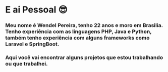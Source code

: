 # E ai Pessoal 😎
### Meu nome é Wendel Pereira, tenho 22 anos e moro em Brasilia. Tenho experiência com as linguagens PHP, Java e Python, também tenho experiência com alguns frameworks como Laravel e SpringBoot.
### Aqui você vai encontrar alguns projetos que estou trabalhando ou que trabalhei.
